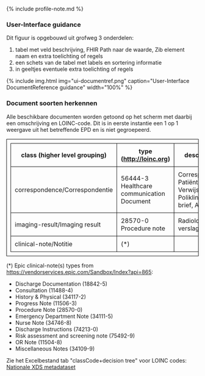 {% include profile-note.md %}

### User-Interface guidance

Dit figuur is opgebouwd uit grofweg 3 onderdelen:
1. tabel met veld beschrijving, FHIR Path naar de waarde, Zib element naam en extra toelichting of regels
1. een schets van de tabel met labels en sortering informatie
1. in geeltjes eventuele extra toelichting of regels

{% include img.html img="ui-documentref.png" caption="User-Interface DocumentReference guidance" width="100%" %}

### Document soorten herkennen
Alle beschikbare documenten worden getoond op het scherm met daarbij een omschrijving en LOINC-code. Dit is in eerste instantie een 1 op 1 weergave uit het betreffende EPD en is niet gegroepeerd. 

<style>table, td, th { border: 1px solid black; padding:10px; }</style>
|class (higher level grouping)|type (http://loinc.org)|descriptions|
|--|--|--|
|correspondence/Correspondentie|56444-3 Healthcare communication Document|Correspondentie, Patiëntenbrief, Verwijsbrief, Poliklinische brief, Artsenbrief|
|imaging-result/Imaging result|28570-0 Procedure note|Radiologie verslag|
|clinical-note/Notitie|(*)||

(*) Epic clinical-note(s) types from https://vendorservices.epic.com/Sandbox/Index?api=865:
* Discharge Documentation (18842-5)
* Consultation (11488-4)
* History & Physical (34117-2)
* Progress Note (11506-3)
* Procedure Note (28570-0)
* Emergency Department Note (34111-5)
* Nurse Note (34746-8)
* Discharge Instructions (74213-0)
* Risk assessment and screening note (75492-9)
* OR Note (11504-8)
* Miscellaneous Notes (34109-9)

Zie het Excelbestand tab "classCode+decision tree" voor LOINC codes:
[Nationale XDS metadataset](https://nictiz.nl/standaarden/overzicht-van-standaarden/xds-metadata/)